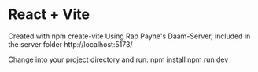 # React + Vite

Created with npm create-vite 
Using Rap Payne's Daam-Server, included in the server folder
http://localhost:5173/


Change into your project directory and run: 
    npm install
    npm run dev

